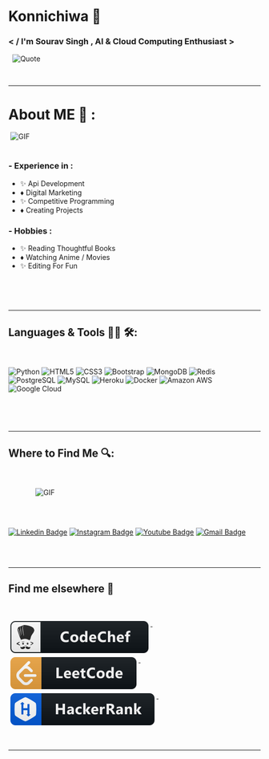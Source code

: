 # Konnichiwa 👋

### < / I'm Sourav Singh , AI & Cloud Computing Enthusiast >&nbsp;

&nbsp;
![Quote](https://github-readme-quotes.herokuapp.com/quote?theme=dracula&animation=default&layout=default&font=default)

</br>

---
# About ME 💬 :

<img hight="400" width="500" alt="GIF" align="right" src="https://github.com/darklordhere/darklordhere/blob/main/assets/1936.gif">&nbsp;&nbsp;

### - Experience in :
- ✨  Api Development
- ♦️  Digital Marketing
- ✨  Competitive Programming
- ♦️  Creating Projects&nbsp;


### - Hobbies : 
- ✨  Reading Thoughtful Books
- ♦️  Watching Anime / Movies
- ✨  Editing For Fun

</br>
</br>
</br>


---
## Languages & Tools 👨‍💻 🛠:
</br>

<p align="center">

<!-- For more icons please follow  https://github.com/MikeCodesDotNET/ColoredBadges -->
![Python](https://img.shields.io/badge/-Python-black?style=flat-square&logo=Python)
![HTML5](https://img.shields.io/badge/-HTML5-E34F26?style=flat-square&logo=html5&logoColor=white)
![CSS3](https://img.shields.io/badge/-CSS3-1572B6?style=flat-square&logo=css3)
![Bootstrap](https://img.shields.io/badge/-Bootstrap-563D7C?style=flat-square&logo=bootstrap)
![MongoDB](https://img.shields.io/badge/-MongoDB-black?style=flat-square&logo=mongodb)
![Redis](https://img.shields.io/badge/-Redis-black?style=flat-square&logo=Redis)
![PostgreSQL](https://img.shields.io/badge/-PostgreSQL-336791?style=flat-square&logo=postgresql)
![MySQL](https://img.shields.io/badge/-MySQL-black?style=flat-square&logo=mysql)
![Heroku](https://img.shields.io/badge/-Heroku-430098?style=flat-square&logo=heroku)
![Docker](https://img.shields.io/badge/-Docker-black?style=flat-square&logo=docker)
![Amazon AWS](https://img.shields.io/badge/Amazon%20AWS-232F3E?style=flat-square&logo=amazon-aws)
![Google Cloud](https://img.shields.io/badge/Google%20Cloud-black?style=flat-square&logo=google-cloud)



</br>
</p>
</br>


---
## Where to Find Me 🔍:

<p align="left">
 </br>


<img hight="320" width="450" align="right" alt="GIF" src="https://telegra.ph/file/6878fa3d795ee02b3dc9e.jpg">&nbsp;

</br>
</br>

[![Linkedin Badge](https://img.shields.io/badge/-SouravSingh49-blue?style=flat-square&logo=Linkedin&logoColor=white&link=https://www.linkedin.com/in/sourav-singh-8b727a226)](https://www.linkedin.com/in/sourav-singh-8b727a226)
[![Instagram Badge](https://img.shields.io/badge/-Sourav.Singh49-purple?style=flat-square&logo=instagram&logoColor=white&link=https://instagram.com/Sourav.Singh49/)](https://instagram.com/Sourav.Singh49)
[![Youtube Badge](https://img.shields.io/badge/-Youtube-darkred?style=flat-square&logo=youtube&logoColor=white&link=https://www.youtube.com/c/Animefree)](https://www.youtube.com/c/Animefree)
[![Gmail Badge](https://img.shields.io/badge/-SS96496636958@gmail.com-c14438?style=flat-square&logo=Gmail&logoColor=white&link=mailto:SS96496636958@gmail.com)](mailto:kanna6501@gmail.com)

</p>

</br>
</br>

---
## Find me elsewhere 📢
</br>
<p align="left">
  <a href="https://www.codechef.com/users/souravsingh49">
    <img src="https://raw.githubusercontent.com/darklordhere/darklordhere/main/assets/icons/codechef.svg" alt="codechef" style="vertical-align:top; margin:4px">
  </a>&nbsp;&nbsp;&nbsp;
  
  <a href="https://leetcode.com/souravsingh49/">
    <img src="https://raw.githubusercontent.com/darklordhere/darklordhere/main/assets/icons/leetcode.svg" alt="leetcode" style="vertical-align:top; margin:4px">
  </a>&nbsp;&nbsp;&nbsp;

  <a href="https://www.hackerrank.com/souravsingh49">
    <img src="https://raw.githubusercontent.com/darklordhere/darklordhere/main/assets/icons/hackerrank.svg" alt="hackerrank" style="vertical-align:top; margin:4px">
  </a>&nbsp;&nbsp;&nbsp;
</p>
</br>








*************
